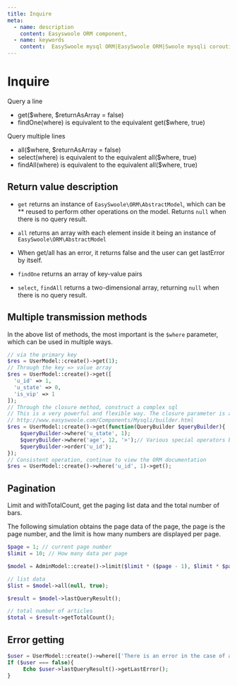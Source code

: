 ```yaml
---
title: Inquire
meta:
  - name: description
    content: Easyswoole ORM component,
  - name: keywords
    content:  EasySwoole mysql ORM|EasySwoole ORM|Swoole mysqli coroutine client|swoole ORM|Inquire
---
```



# Inquire

Query a line
- get($where, $returnAsArray = false)
- findOne(where) is equivalent to the equivalent get($where, true)

Query multiple lines
- all($where, $returnAsArray = false)
- select(where) is equivalent to the equivalent all($where, true)
- findAll(where) is equivalent to the equivalent all($where, true)

## Return value description

- `get` returns an instance of `EasySwoole\ORM\AbstractModel`, which can be ** reused to perform other operations on the model. Returns `null` when there is no query result.
- `all` returns an array with each element inside it being an instance of `EasySwoole\ORM\AbstractModel`

- When get/all has an error, it returns false and the user can get lastError by itself.

- `findOne` returns an array of key-value pairs
- `select`, `findAll` returns a two-dimensional array, returning `null` when there is no query result.

## Multiple transmission methods

In the above list of methods, the most important is the `$where` parameter, which can be used in multiple ways.

```php
// via the primary key
$res = UserModel::create()->get(1);
// Through the key => value array
$res = UserModel::create()->get([
  'u_id' => 1,
  'u_state' => 0,
  'is_vip' ​​=> 1
]);
// Through the closure method, construct a complex sql
// This is a very powerful and flexible way. The closure parameter is a mysqli component query constructor that can call all consecutive operations.
// http://www.easyswoole.com/Components/Mysqli/builder.html
$res = UserModel::create()->get(function(QueryBuilder $queryBuilder){
    $queryBuilder->where('u_state', 1);
    $queryBuilder->where('age', 12, '>');// Various special operators between like : != etc. can be completed
    $queryBuilder->order('u_id');
});
// Consistent operation, continue to view the ORM documentation
$res = UserModel::create()->where('u_id', 1)->get();
```

## Pagination

Limit and withTotalCount, get the paging list data and the total number of bars.

The following simulation obtains the page data of the page, the page is the page number, and the limit is how many numbers are displayed per page.

```php
$page = 1; // current page number
$limit = 10; // How many data per page

$model = AdminModel::create()->limit($limit * ($page - 1), $limit * $page - 1)->withTotalCount();

// list data
$list = $model->all(null, true);

$result = $model->lastQueryResult();

// total number of articles
$total = $result->getTotalCount();
```

## Error getting

```php
$user = UserModel::create()->where(['There is an error in the case of a field that does not exist' => 1])->get();
If ($user === false){
     Echo $user->lastQueryResult()->getLastError();
}
```